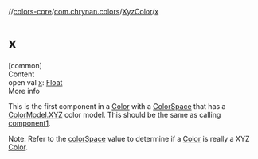 //[colors-core](../../../index.md)/[com.chrynan.colors](../index.md)/[XyzColor](index.md)/[x](x.md)



# x  
[common]  
Content  
open val [x](x.md): [Float](https://kotlinlang.org/api/latest/jvm/stdlib/kotlin/-float/index.html)  
More info  


This is the first component in a [Color](../-color/index.md) with a [ColorSpace](../../com.chrynan.colors.space/-color-space/index.md) that has a [ColorModel.XYZ](../../com.chrynan.colors.space/-color-model/-x-y-z/index.md) color model. This should be the same as calling [component1](../../../../colors-core/com.chrynan.colors/-xyz-color/component1.md).



Note: Refer to the [colorSpace](index.md#%5Bcom.chrynan.colors%2FXyzColor%2FcolorSpace%2F%23%2FPointingToDeclaration%2F%5D%2FProperties%2F-144979981) value to determine if a [Color](../-color/index.md) is really a XYZ [Color](../-color/index.md).

  




